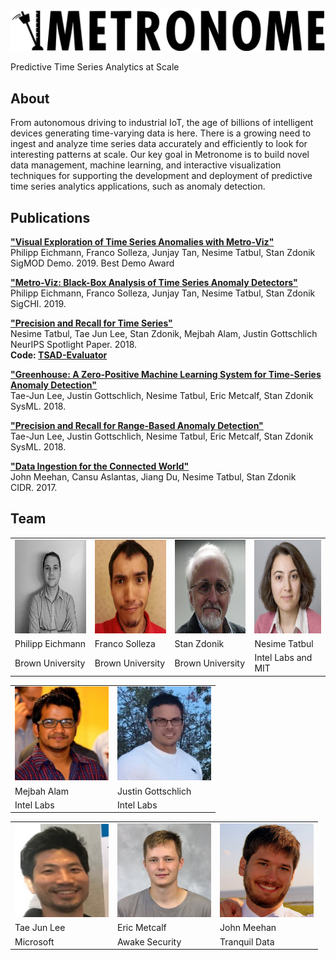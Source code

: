 
![Metronome Logo](images/logo2.svg)
<p id="subtitle">Predictive Time Series Analytics at Scale</p>
  
  
## About

From autonomous driving to industrial IoT, the age of billions of intelligent devices generating time-varying data is here. There is a growing need to ingest and analyze time series data accurately and efficiently to look for interesting patterns at scale. Our key goal in Metronome is to build novel data management, machine learning, and interactive visualization techniques for supporting the development and deployment of predictive time series analytics applications, such as anomaly detection.

## Publications

**["Visual Exploration of Time Series Anomalies with
Metro-Viz"](resources/metroviz_sigmod_2019_poster.pdf)**  
Philipp Eichmann, Franco Solleza, Junjay Tan, Nesime Tatbul, Stan Zdonik  
SigMOD Demo. 2019. Best Demo Award  

**["Metro-Viz: Black-Box Analysis of Time Series Anomaly Detectors"](resources/metroviz_chi.pdf)**  
Philipp Eichmann, Franco Solleza, Junjay Tan, Nesime Tatbul, Stan Zdonik  
SigCHI. 2019.

**["Precision and Recall for Time Series"](resources/precision_recall_neurips.pdf)**  
Nesime Tatbul, Tae Jun Lee, Stan Zdonik, Mejbah Alam, Justin Gottschlich  
NeurIPS Spotlight Paper. 2018.  
**Code: [TSAD-Evaluator](https://github.com/IntelLabs/TSAD-Evaluator)**

**["Greenhouse: A Zero-Positive Machine Learning System for Time-Series Anomaly
Detection"](resources/greenhouse_sysml.pdf)**  
Tae-Jun Lee, Justin Gottschlich, Nesime Tatbul, Eric Metcalf, Stan Zdonik  
SysML. 2018.

**["Precision and Recall for Range-Based Anomaly Detection"](resources/precision_recall_sysml.pdf)**  
Tae-Jun Lee, Justin Gottschlich, Nesime Tatbul, Eric Metcalf, Stan Zdonik  
SysML. 2018.

**["Data Ingestion for the Connected World"](resources/greenhouse_sysml.pdf)**  
John Meehan, Cansu Aslantas, Jiang Du, Nesime Tatbul, Stan Zdonik  
CIDR. 2017.

## Team

<!--
<style type="text/css">
.tg  {border-collapse:collapse;border-spacing:0;}
.tg td{border-color:black;border-style:solid;border:0px;font-family:Arial, sans-serif;font-size:14px;
  overflow:hidden;padding:10px 5px;word-break:normal;}
.tg th{border-color:black;border-style:solid;border:0px;font-family:Arial, sans-serif;font-size:14px;
  font-weight:normal;overflow:hidden;padding:10px 5px;word-break:normal;}
.tg .tg-0lax{text-align:left;vertical-align:top}
</style> -->
<table class="teams">
<tbody>
  <tr class="teams">
    <td class="teams"><img src="images/philipp_eichmann.jpg" width="150" height="150"></td>
    <td class="teams"><img src="images/franco_solleza.jpg" width="150" height="150"></td>
    <td class="teams"><img src="images/stan_zdonik.jpg" width="150" height="150"></td>
    <td class="teams"><img src="images/nesime_tatbul.jpg" width="150" height="150"></td>
  </tr>
  <tr class="teams">
    <td class="teams">Philipp Eichmann</td>
    <td class="teams">Franco Solleza</td>
    <td class="teams">Stan Zdonik</td>
    <td class="teams">Nesime Tatbul</td>
  </tr>
  <tr class="teams">
    <td class="teams">Brown University</td>
    <td class="teams">Brown University</td>
    <td class="teams">Brown University</td>
    <td class="teams">Intel Labs and MIT</td>
  </tr>
</tbody>
</table>

<table class="teams">
<tbody>
  <tr class="teams">
    <td class="teams"><img src="images/mejbah_alam.jpeg" width="150" height="150"></td>
    <td class="teams"><img src="images/justin_gottschlich.jpg" width="150" height="150"></td>
  </tr>
  <tr class="teams">
    <td class="teams">Mejbah Alam</td>
    <td class="teams">Justin Gottschlich</td>
  </tr>
  <tr class="teams">
    <td class="teams">Intel Labs</td>
    <td class="teams">Intel Labs</td>
  </tr>
</tbody>
</table>

<table class="teams">
<tbody>
  <tr class="teams">
    <td class="teams"><img src="images/tj_lee.png" width="150" height="150"></td>
    <td class="teams"><img src="images/eric_metcalf.jpg" width="150" height="150"></td>
    <td class="teams"><img src="images/john_meehan.jpg" width="150" height="150"></td>
  </tr>
  <tr class="teams">
    <td class="teams">Tae Jun Lee</td>
    <td class="teams">Eric Metcalf</td>
    <td class="teams">John Meehan</td>
  </tr>
  <tr class="teams">
    <td class="teams">Microsoft</td>
    <td class="teams">Awake Security</td>
    <td class="teams">Tranquil Data</td>
  </tr>
</tbody>
</table>
